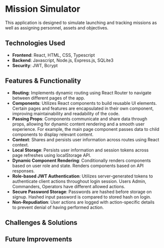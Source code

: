 # Mission Simulator
This application is designed to simulate launching and tracking missions as well as assigning personnel, assets and objectives.

## Technologies Used  
- **Frontend**: React, HTML, CSS, Typescript
- **Backend**: Javascript, Node.js, Express.js, SQLite3
- **Security**: JWT, Bcrypt

## Features & Functionality  
- **Routing**: Implements dynamic routing using React Router to navigate between different pages of the app.
- **Components**: Utilizes React components to build reusable UI elements. Certain pages and features are encapsulated in their own component, improving maintainability and readability of the code.
- **Passing Props**: Components communicate and share data through props, allowing for dynamic content rendering and a smooth user experience. For example, the main page component passes data to child components to display relevant content. 
- **Context**: Shares and persists user information across routes using React context.  
- **Local Storage**: Persists user information and session tokens across page refreshes using localStorage API.  
- **Dynamic Component Rendering**: Conditionally renders components based on user role and state. Renders components based on API responses.  
- **Role-based JWT Authentication**: Utilizes server-generated tokens to authenticate client actions throughout login session. Users Admin, Commanders, Operators have different allowed actions.  
- **Secure Password Storage**: Passwords are hashed before storage on signup. Hashed input password is compared to stored hash on login.
- **Non-Repudiation**: User actions are logged with action-specific details to prevent denial of having performed action.  

## Challenges & Solutions  

## Future Improvements  


